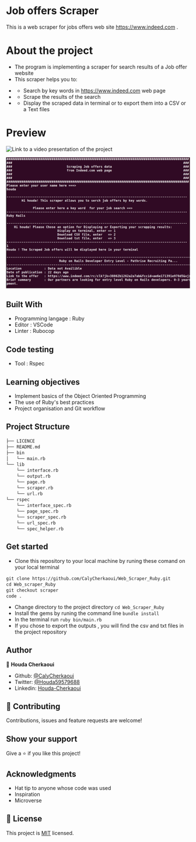 # Job offers Scraper
This is a web scraper for jobs offers web site <https://www.indeed.com> .

# About the project

* The program is implementing a scraper for search results of a Job offer website
* This scraper helps you to:
- - Search by key words in <https://www.indeed.com> web page
- - Scrape the results of the search
- - Display the scraped data in terminal or to export them into a CSV or a Text files

# Preview
![Link to a video presentation of the project](https://www.loom.com/share/d5c1adf508c84325a34e4c4a116d4fb4)

![screenshot](./screen_shots/ScreenshotScraper.png)

## Built With

- Programming langage : Ruby
- Editor : VSCode
- Linter : Rubocop

## Code testing

- Tool : Rspec

## Learning objectives

* Implement basics of the Object Oriented Programming
* The use of Ruby's best practices
* Project organisation and Git workflow

## Project Structure
```
├── LICENCE
├── README.md
├── bin
│   └── main.rb
└── lib
    └── interface.rb
    └── output.rb
    └── page.rb
    └── scraper.rb
    └── url.rb
└── rspec
    └── interface_spec.rb
    └── page_spec.rb
    └── scraper_spec.rb
    └── url_spec.rb
    └── spec_helper.rb
```
## Get started

* Clone this repository to your local machine by runing these comand on your local terminal
```
git clone https://github.com/CalyCherkaoui/Web_Scraper_Ruby.git
cd Web_scraper_Ruby
git checkout scraper
code .

```
* Change directory to the project directory `` cd Web_Scraper_Ruby ``
* Install the gems by runing the command line `` bundle install ``
* In the terminal run `` ruby bin/main.rb ``
* If you chose to export the outputs , you will find the csv and txt files in the project repository

## Author

👤 **Houda Cherkaoui**

- Github: [@CalyCherkaoui](https://github.com/CalyCherkaoui)
- Twitter: [@Houda59579688](https://twitter.com/Houda59579688)
- Linkedin: [Houda-Cherkaoui](https://www.linkedin.com/in/houda-cherkaoui-64106395/)

## 🤝 Contributing

Contributions, issues and feature requests are welcome!

## Show your support

Give a ⭐️ if you like this project!

## Acknowledgments

- Hat tip to anyone whose code was used
- Inspiration
- Microverse

## 📝 License

This project is [MIT](lic.url) licensed.

